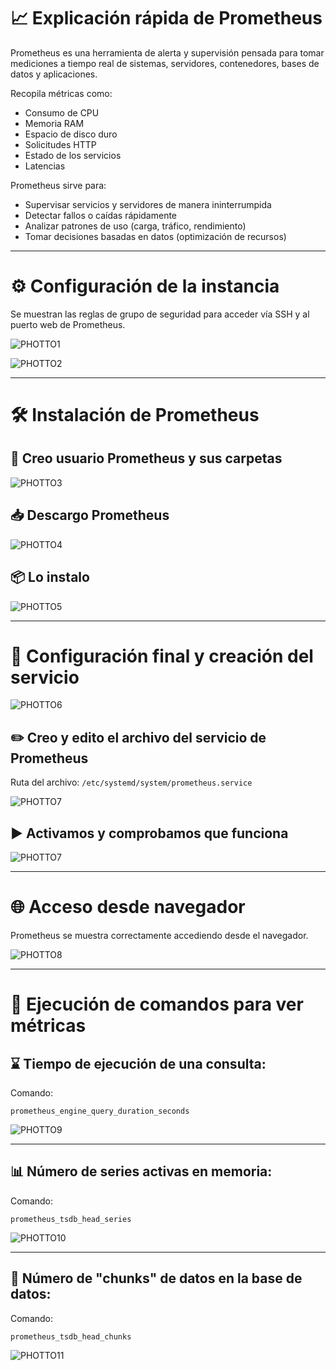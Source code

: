 
# 📈 Explicación rápida de Prometheus

Prometheus es una herramienta de alerta y supervisión pensada para tomar mediciones a tiempo real de sistemas, servidores, contenedores, bases de datos y aplicaciones.

Recopila métricas como:

- Consumo de CPU  
- Memoria RAM  
- Espacio de disco duro  
- Solicitudes HTTP  
- Estado de los servicios  
- Latencias  

Prometheus sirve para:

- Supervisar servicios y servidores de manera ininterrumpida  
- Detectar fallos o caídas rápidamente  
- Analizar patrones de uso (carga, tráfico, rendimiento)  
- Tomar decisiones basadas en datos (optimización de recursos)

---

# ⚙️ Configuración de la instancia

Se muestran las reglas de grupo de seguridad para acceder vía SSH y al puerto web de Prometheus.

![PHOTTO1](../img/PHOTTO1.png)

![PHOTTO2](../img/PHOTTO2.png)

---

# 🛠️ Instalación de Prometheus

## 👤 Creo usuario Prometheus y sus carpetas

![PHOTTO3](../img/PHOTTO3.png)

## 📥 Descargo Prometheus

![PHOTTO4](../img/PHOTTO4.png)

## 📦 Lo instalo

![PHOTTO5](../img/PHOTTO5.png)

---

# 🧩 Configuración final y creación del servicio

![PHOTTO6](../img/PHOTTO6.png)

## ✏️ Creo y edito el archivo del servicio de Prometheus

Ruta del archivo: `/etc/systemd/system/prometheus.service`

![PHOTTO7](../img/PHOTTO7.png)

## ▶️ Activamos y comprobamos que funciona

![PHOTTO7](../img/PHOTTO7.png)

---

# 🌐 Acceso desde navegador

Prometheus se muestra correctamente accediendo desde el navegador.

![PHOTTO8](../img/PHOTTO8.png)

---

# 🧪 Ejecución de comandos para ver métricas

## ⌛ Tiempo de ejecución de una consulta:

Comando:

```prometheus
prometheus_engine_query_duration_seconds
```

![PHOTTO9](../img/PHOTTO9.png)

---

## 📊 Número de series activas en memoria:

Comando:

```prometheus
prometheus_tsdb_head_series
```

![PHOTTO10](../img/PHOTTO10.png)

---

## 🧩 Número de "chunks" de datos en la base de datos:

Comando:

```prometheus
prometheus_tsdb_head_chunks
```

![PHOTTO11](../img/PHOTTO11.png)
